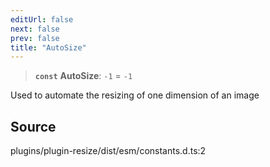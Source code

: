 ```yaml
---
editUrl: false
next: false
prev: false
title: "AutoSize"
---
```


> **`const`** **AutoSize**: `-1` = `-1`

Used to automate the resizing of one dimension of an image

## Source

plugins/plugin-resize/dist/esm/constants.d.ts:2
